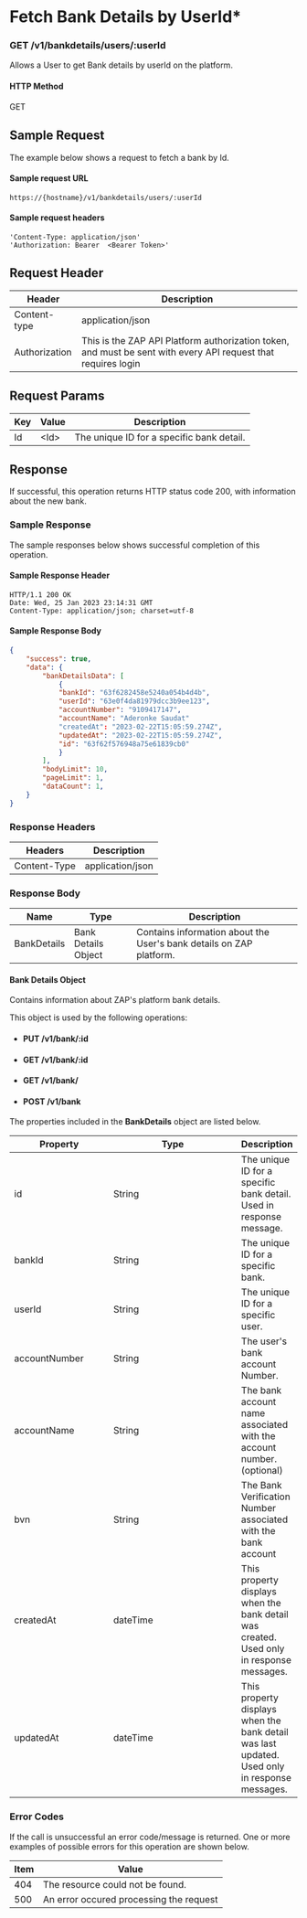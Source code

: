 # Fetch Bank Details by UserId\*

### GET /v1/bankdetails/users/:userId <a href="#top" id="top"></a>

Allows a User to get Bank details by userId on the platform.

#### HTTP Method <a href="#top" id="top"></a>

GET

## Sample Request <a href="#samplerequest" id="samplerequest"></a>

The example below shows a request to fetch a bank by Id.

#### **Sample request** URL <a href="#top" id="top"></a>

```
https://{hostname}/v1/bankdetails/users/:userId
```

#### &#x20;**Sample request headers** <a href="#top" id="top"></a>

```
'Content-Type: application/json'
'Authorization: Bearer  <Bearer Token>'
```

## Request Header <a href="#samplerequest" id="samplerequest"></a>

| Header        | Description                                                                                                   |
| ------------- | ------------------------------------------------------------------------------------------------------------- |
| Content-type  | application/json                                                                                              |
| Authorization | This is the ZAP API Platform authorization token, and must be sent with every API request that requires login |

## Request Params <a href="#samplerequest" id="samplerequest"></a>

| Key | Value  | Description                                |
| --- | ------ | ------------------------------------------ |
| Id  | \<Id>  | The unique ID for a specific bank detail.  |

## Response <a href="#samplerequest" id="samplerequest"></a>

If successful, this operation returns HTTP status code 200, with information about the new bank.

### Sample Response <a href="#samplerequest" id="samplerequest"></a>

The sample responses below shows successful completion of this operation.

#### **Sample** Response Header <a href="#top" id="top"></a>

```
HTTP/1.1 200 OK
Date: Wed, 25 Jan 2023 23:14:31 GMT
Content-Type: application/json; charset=utf-8
```

#### **Sample** Response Body <a href="#top" id="top"></a>

```json
{
    "success": true,
    "data": {
        "bankDetailsData": [
            {
            "bankId": "63f6282458e5240a054b4d4b",
            "userId": "63e0f4da81979dcc3b9ee123",
            "accountNumber": "9109417147",
            "accountName": "Aderonke Saudat"
            "createdAt": "2023-02-22T15:05:59.274Z",
            "updatedAt": "2023-02-22T15:05:59.274Z",
            "id": "63f62f576948a75e61839cb0"
            }
        ],
        "bodyLimit": 10,
        "pageLimit": 1,
        "dataCount": 1,
    }
}
```

### Response Headers <a href="#samplerequest" id="samplerequest"></a>

| Headers      | Description      |
| ------------ | ---------------- |
| Content-Type | application/json |

### Response Body <a href="#samplerequest" id="samplerequest"></a>

| Name        | Type                | Description                                                          |
| ----------- | ------------------- | -------------------------------------------------------------------- |
| BankDetails | Bank Details Object | Contains information about the User's bank details on ZAP  platform. |

#### Bank Details Object

Contains information about ZAP's platform bank details.

This object is used by the following operations:

* #### PUT  /v1/bank/:id
* #### GET  /v1/bank/:id
* #### GET  /v1/bank/
* #### POST /v1/bank

The properties included in the **BankDetails** object are listed below.

<table><thead><tr><th width="190.33333333333331">Property</th><th width="333">Type</th><th>Description</th></tr></thead><tbody><tr><td>id</td><td>String</td><td>The unique ID for a specific bank detail. Used in response message.</td></tr><tr><td>bankId</td><td>String</td><td>The unique ID for a specific bank. </td></tr><tr><td>userId</td><td>String</td><td>The unique ID for a specific user. </td></tr><tr><td>accountNumber</td><td>String</td><td>The user's bank account Number.</td></tr><tr><td>accountName</td><td>String</td><td>The bank account name associated with the account number. (optional)</td></tr><tr><td>bvn</td><td>String</td><td>The Bank Verification Number associated with the bank account</td></tr><tr><td>createdAt</td><td>dateTime</td><td>This property displays when the bank detail was created. Used only in response messages.</td></tr><tr><td>updatedAt</td><td>dateTime</td><td>This property displays when the bank detail was last updated. Used only in response messages.</td></tr></tbody></table>

### Error Codes <a href="#samplerequest" id="samplerequest"></a>

If the call is unsuccessful an error code/message is returned. One or more examples of possible errors for this operation are shown below.

| Item | Value                                   |
| ---- | --------------------------------------- |
| 404  | The resource could not be found.        |
| 500  | An error occured processing the request |


